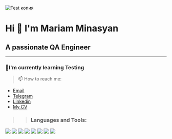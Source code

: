 ![Test копия](https://user-images.githubusercontent.com/64779806/213526706-148330df-f2a9-4e9b-acb1-a934440f0bfc.png)



# Hi 👋 I'm Mariam Minasyan
## A passionate QA Engineer
___
### 🌱I'm currently learning Testing

> 📫 How to reach me: 

  + [Email](<mailto:marimins87@gmail.com>)
  + [Telegram](https://t.me/+34679439202)
  + [Linkedin](https://www.linkedin.com/in/mariam-minasyan-484224229?lipi=urn%3Ali%3Apage%3Ad_flagship3_profile_view_base_contact_details%3BJXPssh7gRjekE6lHaVP4LQ%3D%3D)
  + [My CV](https://drive.google.com/file/d/1BhRTtJNAp0feOVTQQTWGMqDwDrhfJIy1/view?usp=sharing)

>> ### **Languages and Tools:**

<img src="https://img.shields.io/badge/Postman-white?style=for-the-badge&logo=Postman&logoColor=orange"/> <img src="https://img.shields.io/badge/MySQL-white?style=for-the-badge&logo=MySQL&logoColor=blue&orange"/> <img src="https://img.shields.io/badge/Jira-white?style=for-the-badge&logo=Jira&logoColor=blue"/> <img src="https://img.shields.io/badge/Git-white?style=for-the-badge&logo=Git&logoColor=orange"/> <img src="https://img.shields.io/badge/Jmeter-white?style=for-the-badge&logo=Apache JMeter&logoColor=black"/> <img src="https://img.shields.io/badge/JavaScript-white?style=for-the-badge&logo=JavaScript&logoColor=blackyellow"/> <img src="https://img.shields.io/badge/Github-white?style=for-the-badge&logo=Github&logoColor=black"/> <img src="https://img.shields.io/badge/Photoshop-white?style=for-the-badge&logo=AdobePhotoshop&logoColor=blue"/>


